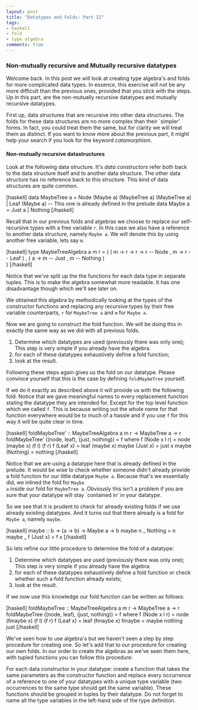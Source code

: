 ```yaml
--- 
layout: post
title: "Datatypes and Folds: Part II"
tags: 
- haskell
- fold
- type algebra
comments: true
---
```

<h3>Non-mutually recursive and Mutually recursive datatypes</h3>
Welcome back. In this post we will look at creating type algebra's and folds for more complicated data types. In essence, this exercise will not be any more difficult than the previous ones, provided that you stick with the steps. Up in this part, are the non-mutually recursive datatypes and mutually recursive datatypes.

First up, data structures that are recursive into other data structures. The folds for these data structures are no more complex than their `simpler' forms. In fact, you could treat them the same, but for clarity we will treat them as distinct. If you want to know more about the previous part, it might help your search if you look for the keyword <em>catamorphism</em>.

<h4>Non-mutually recursive datastructures</h4>
Look at the following data structure. It's <em>data constructors</em> refer both back to the data structure itself and to another data structure. The other data structure has no reference back to this structure. This kind of data structures are quite common.

[haskell]
data MaybeTree a = Node (Maybe a) (MaybeTree a) (MaybeTree a)
                   | Leaf (Maybe a)
-- This one is already defined in the prelude
data Maybe a = Just a | Nothing
[/haskell]

Recall that in our previous folds and algebras we choose to replace our self-recursive types with a free variable <code>r</code>. In this case we also have a reference to another data structure, namely <code>Maybe a</code>. We will denote this by using another free variable, lets say <code>m</code>.

[haskell]
type MaybeTreeAlgebra a m r = (  ( m -&gt; r -&gt; r -&gt; r -- Node
                                 , m -&gt; r           -- Leaf
                                 )
                              ,  ( a -&gt; m           -- Just 
                                 , m                -- Nothing
                                 )               
                              )
[/haskell]

Notice that we've split up the the functions for each data type in separate tuples. This is to make the algebra somewhat more readable. It has one disadvantage though which we'll see later on.

We obtained this algebra by methodically looking at the types of the constructor functions and replacing any recursive types by their free variable counterparts, <code>r</code> for <code>MaybeTree a</code> and <code>m</code> for <code>Maybe a</code>.

Now we are going to construct the fold function. We will be doing this in exactly the same way as we did with all previous folds.

<ol>
  <li>Determine which datatypes are used (previously there was only one); This step is very simple if you already have the algebra.</li>
  <li>for each of these datatypes exhaustively define a fold function;</li>
<li>look at the result.</li>
</ol>

Following these steps again gives us the fold on our datatype. Please convince yourself that this is the case by defining <code>foldMaybeTree</code> yourself. 

If we do it exactly as described above it will provide us with the following fold. Notice that we gave meaningful names to every replacement function stating the datatype they are intended for. Except for the top level function which we called <code>f</code>. This is because writing out the whole name for that function everywhere would be to much of a hassle and if you use <code>f</code> for this way it will be quite clear in time.

[haskell]
foldMaybeTree' :: MaybeTreeAlgebra a m r -&gt; MaybeTree a -&gt; r
foldMaybeTree' ((node, leaf), (just, nothing)) = f
  where f (Node x l r) = node (maybe x) (f l) (f r)
        f (Leaf x)     = leaf (maybe x)
        maybe (Just x)  = just x
        maybe (Nothing) = nothing
[/haskell]

Notice that we are using a datatype here that is already defined in the prelude. It would be wise to check whether someone didn't already provide a fold function for our little datatype <code>Maybe a</code>. Because that's we essentially did, we inlined the fold for <code>Maybe a</code> inside our fold for <code>MaybeTree a</code>. Obviously this isn't a problem if you are sure that your datatype will stay `contained in' in your datatype. 

So we see that it is prudent to check for already existing folds if we use already existing datatypes. And it turns out that there already is a fold for <code>Maybe a</code>, namely <code>maybe</code>.

[haskell]
maybe :: b -&gt; (a -&gt; b) -&gt; Maybe a -&gt; b
maybe n _ Nothing  = n
maybe _ f (Just x) = f x
[/haskell]

So lets refine our little procedure to determine the fold of a datatype:

<ol>
  <li>Determine which datatypes are used (previously there was only one); This step is very simple if you already have the algebra.</li>
  <li>for each of these datatypes exhaustively define a fold function or check whether such a fold function already exists;</li>
<li>look at the result.</li>
</ol>

If we now use this knowledge our fold function can be written as follows:

[haskell]
foldMaybeTree :: MaybeTreeAlgebra a m r -&gt; MaybeTree a -&gt; r
foldMaybeTree ((node, leaf), (just, nothing)) = f
  where f (Node x l r) = node (fmaybe x) (f l) (f r)
        f (Leaf x)     = leaf (fmaybe x)
        fmaybe = maybe nothing just
[/haskell]

We've seen how to use algebra's but we haven't seen a step by step procedure for creating one. So let's add that to our procedure for creating our own folds. In our order to create the algebras as we've seen them here, with tupled functions you can follow this procedure:

For each data constructor in your datatype: create a function that takes the same parameters as the constructor function and replace every occurrence of a reference to one of your datatypes with a unique type variable (two occurrences to the same type should get the same variable). These functions should be grouped in tuples by their datatype. Do not forget to name all the type variables in the left-hand side of the type definition.
